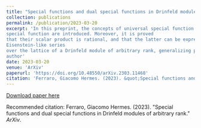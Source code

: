 ```yaml
---
title: "Special functions and dual special functions in Drinfeld modules of arbitrary rank"
collection: publications
permalink: /publication/2023-03-20
excerpt: 'In this preprint, the concepts of universal special function and universal dual
special function are introduced. Moreover, it is proved
that their scalar product is rational, and that the latter can be expressed as an
Eisenstein-like series
over the lattice of a Drinfeld module of arbitrary rank, generalizing previous results of the
author'
date: 2023-03-20
venue: 'ArXiv'
paperurl: 'https://doi.org/10.48550/arXiv.2303.11468'
citation: 'Ferraro, Giacomo Hermes. (2023). &quot;Special functions and dual special functions in Drinfeld modules of arbitrary rank.&quot; <i>ArXiv</i>.'
---
```


[Download paper here](http://academicpages.github.io/files/2023-03-20.pdf)

Recommended citation: Ferraro, Giacomo Hermes. (2023). &quot;Special functions and dual special functions in Drinfeld modules of arbitrary rank.&quot; <i>ArXiv</i>.

